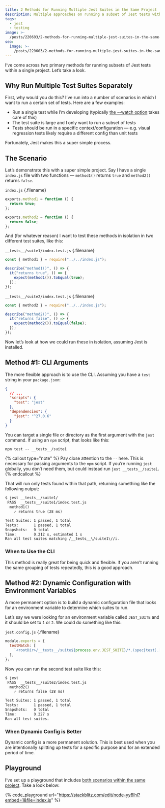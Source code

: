 ```yaml
---
title: 2 Methods for Running Multiple Jest Suites in the Same Project
description: Multiple approaches on running a subset of Jest tests within a project.
tags:
  - jest
  - testing
image: >-
  /posts/220603/2-methods-for-running-multiple-jest-suites-in-the-same-project-DShhPvxT.png
seo:
  image: >-
    /posts/220603/2-methods-for-running-multiple-jest-suites-in-the-same-project-aat7YlId--meta.png
---
```


I’ve come across two primary methods for running subsets of Jest tests within a single project. Let’s take a look.

## Why Run Multiple Test Suites Separately

First, why would you do this? I’ve run into a number of scenarios in which I want to run a certain set of tests. Here are a few examples:

- Run a single test while I’m developing (typically [the ](https://jestjs.io/docs/cli#--watch)[--watch](https://jestjs.io/docs/cli#--watch)[ option](https://jestjs.io/docs/cli#--watch) takes care of this)
- The test suite is large and I only want to run a subset of tests
- Tests should be run in a specific context/configuration — e.g. visual regression tests likely require a different config than unit tests

Fortunately, Jest makes this a super simple process.

## The Scenario

Let’s demonstrate this with a super simple project. Say I have a single `index.js` file with two functions — `method1()` returns `true` and `method2()` returns `false`.

`index.js` {.filename}

```js
exports.method1 = function () {
  return true;
};

exports.method2 = function () {
  return false;
};
```

And (for whatever reason) I want to test these methods in isolation in two different test suites, like this:

`__tests__/suite1/index.test.js` {.filename}

```js
const { method1 } = require("../../index.js");

describe("method1()", () => {
  it("returns true", () => {
    expect(method1()).toEqual(true);
  });
});
```

`__tests__/suite2/index.test.js` {.filename}

```js
const { method2 } = require("../../index.js");

describe("method2()", () => {
  it("returns false", () => {
    expect(method2()).toEqual(false);
  });
});
```

Now let’s look at how we could run these in isolation, assuming Jest is installed.

## Method #1: CLI Arguments

The more flexible approach is to use the CLI. Assuming you have a `test` string in your `package.json`:

```json
{
  // ...
  "scripts": {
    "test": "jest"
  },
  "dependencies": {
    "jest": "^27.0.6"
  }
}
```

You can target a single file or directory as the first argument with the `jest` command. If using an `npm` script, that looks like this:

```txt
npm test -- __tests__/suite1
```

{% callout type="note" %}
Pay close attention to the `--` here. This is necessary for passing arguments to the `npm` script. If you’re running `jest` globally, you don’t need them, but could instead run `jest __tests__/suite1`.
{% endcallout %}

That will run only tests found within that path, returning something like the following output:

```txt
$ jest __tests__/suite1/
 PASS  __tests__/suite1/index.test.js
  method1()
    ✓ returns true (28 ms)

Test Suites: 1 passed, 1 total
Tests:       1 passed, 1 total
Snapshots:   0 total
Time:        0.212 s, estimated 1 s
Ran all test suites matching /__tests__\/suite1\//i.
```

### When to Use the CLI

This method is really great for being quick and flexible. If you aren’t running the same grouping of tests repeatedly, this is a good approach.

## Method #2: Dynamic Configuration with Environment Variables

A more permanent option is to build a dynamic configuration file that looks for an environment variable to determine which suites to run.

Let’s say we were looking for an environment variable called `JEST_SUITE` and it should be set to `1` or `2`. We could do something like this:

`jest.config.js` {.filename}

```js
module.exports = {
  testMatch: [
    `<rootDir>/__tests__/suite${process.env.JEST_SUITE}/*.(spec|test).[jt]s`,
  ],
};
```

Now you can run the second test suite like this:

```txt
$ jest
 PASS  __tests__/suite2/index.test.js
  method2()
    ✓ returns false (28 ms)

Test Suites: 1 passed, 1 total
Tests:       1 passed, 1 total
Snapshots:   0 total
Time:        0.227 s
Ran all test suites.
```

### When Dynamic Config is Better

Dynamic config is a more permanent solution. This is best used when you are intentionally splitting up tests for a specific purpose and for an extended period of time.

## Playground

I’ve set up a playground that includes [both scenarios within the same project](https://stackblitz.com/edit/node-yy8lhl?file=index.js). Take a look below:

{% code_playground url="https://stackblitz.com/edit/node-yy8lhl?embed=1&file=index.js" %}
